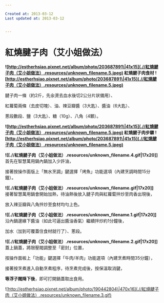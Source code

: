 ```yaml
---

Created at: 2013-03-12
Last updated at: 2013-03-12


---
```


# 紅燒腱子肉（艾小姐做法）


 ********![http://estherhsiao.pixnet.net/album/photo/203687891\|41x15](.//紅燒腱子肉（艾小姐做法）.resources/unknown_filename.5.jpeg)****** 紅燒腱子肉食材 ******![http://estherhsiao.pixnet.net/album/photo/203687891\|41x15](.//紅燒腱子肉（艾小姐做法）.resources/unknown_filename.5.jpeg)******** 

腱子肉一條（約2斤，先汆燙去血水後切2公分片狀備用）、

紅蘿蔔兩條（去皮切塊）、油、辣豆瓣醬（3大匙）、醬油（6大匙）、

蔥段數段、鹽（3大匙）、糖（10g）、八角（4顆）。

 ********![http://estherhsiao.pixnet.net/album/photo/203687891\|41x15](.//紅燒腱子肉（艾小姐做法）.resources/unknown_filename.5.jpeg)****** 紅燒腱子肉步驟 ******![http://estherhsiao.pixnet.net/album/photo/203687891\|41x15](.//紅燒腱子肉（艾小姐做法）.resources/unknown_filename.5.jpeg)******** 

 ******![[.//紅燒腱子肉（艾小姐做法）.resources/unknown_filename.4.gif\|17x20]]****** 首先在智慧萬用鍋內鍋加入少許油，

接著按操作面版上「無水烹調」鍵選擇「烤魚」功能選項（內建烹調時間15分鐘）。

 ******![[.//紅燒腱子肉（艾小姐做法）.resources/unknown_filename.gif\|17x20]]****** 接著智慧萬用鍋會開始加熱，待油熱後放入腱子肉與紅蘿蔔拌炒至肉香出現後，

放入辣豆瓣與八角拌炒至食材均勻上色。

 ******![[.//紅燒腱子肉（艾小姐做法）.resources/unknown_filename.1.gif\|17x20]]****** 沿內鍋邊緣下醬油（如此可逼出醬油香氣）繼續拌炒約1分鐘後，

加水（加到可覆蓋住食材就行了）、蔥段。

 ******![[.//紅燒腱子肉（艾小姐做法）.resources/unknown_filename.2.gif\|17x20]]****** 蓋上鍋蓋，將限壓閥調整至「密封」位置，

按操作面板上「功能」鍵選擇「牛肉/羊肉」功能選項（內建烹煮時間35分鐘），

接著按烹煮進入自動烹煮程序，待烹煮完成後，按保溫取消鍵，

**等浮子閥降下後**，即可打開鍋蓋取出食用。

![http://estherhsiao.pixnet.net/album/photo/190442804\|470x16](.//紅燒腱子肉（艾小姐做法）.resources/unknown_filename.3.gif)

